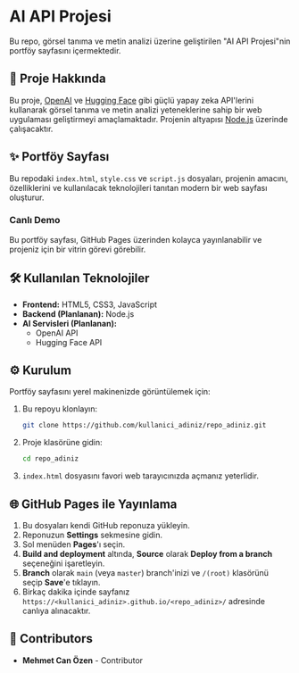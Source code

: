 # AI API Projesi

Bu repo, görsel tanıma ve metin analizi üzerine geliştirilen "AI API Projesi"nin portföy sayfasını içermektedir.

## 🚀 Proje Hakkında

Bu proje, [OpenAI](https://openai.com/) ve [Hugging Face](https://huggingface.co/) gibi güçlü yapay zeka API'lerini kullanarak görsel tanıma ve metin analizi yeteneklerine sahip bir web uygulaması geliştirmeyi amaçlamaktadır. Projenin altyapısı [Node.js](https://nodejs.org/) üzerinde çalışacaktır.

## ✨ Portföy Sayfası

Bu repodaki `index.html`, `style.css` ve `script.js` dosyaları, projenin amacını, özelliklerini ve kullanılacak teknolojileri tanıtan modern bir web sayfası oluşturur.

### Canlı Demo

Bu portföy sayfası, GitHub Pages üzerinden kolayca yayınlanabilir ve projeniz için bir vitrin görevi görebilir.

## 🛠️ Kullanılan Teknolojiler

-   **Frontend:** HTML5, CSS3, JavaScript
-   **Backend (Planlanan):** Node.js
-   **AI Servisleri (Planlanan):**
    -   OpenAI API
    -   Hugging Face API

## ⚙️ Kurulum

Portföy sayfasını yerel makinenizde görüntülemek için:

1.  Bu repoyu klonlayın:
    ```bash
    git clone https://github.com/kullanici_adiniz/repo_adiniz.git
    ```
2.  Proje klasörüne gidin:
    ```bash
    cd repo_adiniz
    ```
3.  `index.html` dosyasını favori web tarayıcınızda açmanız yeterlidir.

## 🌐 GitHub Pages ile Yayınlama

1.  Bu dosyaları kendi GitHub reponuza yükleyin.
2.  Reponuzun **Settings** sekmesine gidin.
3.  Sol menüden **Pages**'ı seçin.
4.  **Build and deployment** altında, **Source** olarak **Deploy from a branch** seçeneğini işaretleyin.
5.  **Branch** olarak `main` (veya `master`) branch'inizi ve `/(root)` klasörünü seçip **Save**'e tıklayın.
6.  Birkaç dakika içinde sayfanız `https://<kullanici_adiniz>.github.io/<repo_adiniz>/` adresinde canlıya alınacaktır.

## 👥 Contributors

- **Mehmet Can Özen** - Contributor 
